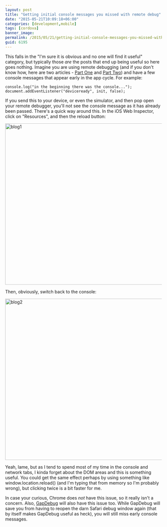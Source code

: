 ```yaml
---
layout: post
title: "Getting initial console messages you missed with remote debug"
date: "2015-05-21T10:09:18+06:00"
categories: [development,mobile]
tags: [cordova]
banner_image: 
permalink: /2015/05/21/getting-initial-console-messages-you-missed-with-remote-debug
guid: 6195
---
```


This falls in the "I'm sure it is obvious and no one will find it useful" category, but typically those <i>are</i> the posts that end up being useful so here goes nothing. Imagine you are using remote debugging (and if you don't know how, here are two articles - <a href="http://css.dzone.com/articles/overview-mobile-debugging">Part One</a> and <a href="http://css.dzone.com/articles/overview-mobile-debugging-2?mz=27249-mobile">Part Two</a>) and have a few console messages that appear early in the app cycle. For example:

<!--more-->

<pre><code class="language-javascript">console.log("in the beginning there was the console...");
document.addEventListener("deviceready", init, false);</code></pre>

If you send this to your device, or even the simulator, and then pop open your remote debugger, you'll not see the console message as it has already been passed. There's a quick way around this. In the iOS Web Inspector, click on "Resources", and then the reload button:

<a href="http://www.raymondcamden.com/wp-content/uploads/2015/05/blog1.png"><img src="https://static.raymondcamden.com/images/wp-content/uploads/2015/05/blog1.png" alt="blog1" width="800" height="517" class="aligncenter size-full wp-image-6196" /></a>

Then, obviously, switch back to the console:

<a href="http://www.raymondcamden.com/wp-content/uploads/2015/05/blog2.png"><img src="https://static.raymondcamden.com/images/wp-content/uploads/2015/05/blog2.png" alt="blog2" width="800" height="517" class="aligncenter size-full wp-image-6197" /></a>

Yeah, lame, but as I tend to spend most of my time in the console and network tabs, I kinda forget about the DOM areas and this is something useful. You could get the same effect perhaps by using something like window.location.reload() (and I'm typing that from memory so I'm probably wrong), but clicking twice is a bit faster for me.

In case your curious, Chrome does <i>not</i> have this issue, so it really isn't a concern. Also, <a href="https://www.genuitec.com/products/gapdebug/">GapDebug</a> will also have this issue too. While GapDebug will save you from having to reopen the darn Safari debug window again (that by itself makes GapDebug useful as heck), you will still miss early console messages.